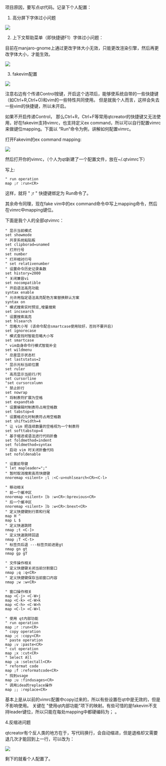 

项目原因，要写点qt代码。记录下个人配置：

<!--more-->

1. 高分屏下字体过小问题

![](https://pic.downk.cc/item/5f1a50e514195aa594c27812.jpg)

2. 上下文帮助菜单（即快捷键F1）字体过小问题：

目前在manjaro-gnome上通过更改字体大小无效，只能更改渲染引擎，然后再更改字体大小，才能生效。

![](https://pic.downk.cc/item/5f1a512214195aa594c29044.jpg)

3. fakevim配置

![](https://pic.downk.cc/item/5f1a524414195aa594c3099c.jpg)

注意右边有个传递Control按键，开启这个选项后，能够使系统自带的一些快捷键（如Ctrl+R,Ctrl+O)和vim的一些特性共同使用。 但是就我个人而言，这样会失去一些vim的快捷键，所以未开启。

如果不开启传递Control， 那么Ctrl+R，Ctrl+F等常用qtcreator的快捷键又无法使用，好在fakevim支持vimrc，也支持定义ex command，所以可以自行配置vimrc来做键位mapping。下面以 “Run“命令为例，讲解如何配置vimrc。

打开Fakevim的ex command mapping:

![](https://pic.downk.cc/item/5f1a535914195aa594c3663f.jpg)

然后打开你的vimrc，（个人为qt新建了一个配置文件，放在~/.qtvimrc下）

写上:

```
" run operation
map ;r :run<CR>
```

这样，就将 " ;r " 快捷键绑定为 Run命令了。

其余命令同理，现在fake vim中的ex command命令中写上mapping命令，然后在vimrc中mapping键位。

下面是我个人的全部qtvimrc：

```
" 显示当前模式
set showmode
" 共享系统粘贴板
set clipborad=unamed
" 打开行号
set number
" 打开相对行号
" set relativenumber
" 设置命令历史记录条数
set history=2000
" 关闭兼容vi
set nocompatible
" 开启语法高亮功能
syntax enable
" 允许用指定语法高亮配色方案替换默认方案
syntax on
" 模式搜索实时预览,增量搜索
set incsearch
" 设置搜索高亮
set hlsearch
" 忽略大小写 (该命令配合smartcase使用较好，否则不要开启)
set ignorecase
" 模式查找时智能忽略大小写
set smartcase
" vim自身命令行模式智能补全
set wildmenu
" 总是显示状态栏
set laststatus=2
" 显示光标当前位置
set ruler
" 高亮显示当前行/列
set cursorline
"set cursorcolumn
" 禁止折行
set nowrap
" 将制表符扩展为空格
set expandtab
" 设置编辑时制表符占用空格数
set tabstop=4
" 设置格式化时制表符占用空格数
set shiftwidth=4
" 让 vim 把连续数量的空格视为一个制表符
set softtabstop=4
" 基于缩进或语法进行代码折叠
set foldmethod=indent
set foldmethod=syntax
" 启动 vim 时关闭折叠代码
set nofoldenable

" 设置前导键
" let mapleader=";"
" 暂时取消搜索高亮快捷键
nnoremap <silent> ;l :<C-u>nohlsearch<CR><C-l>

" 移动相关
" 前一个缓冲区
nnoremap <silent> [b :w<CR>:bprevious<CR>
" 后一个缓冲区
nnoremap <silent> ]b :w<CR>:bnext<CR>
" 定义快捷键到行首和行尾
map H ^
map L $
" 定义快速跳转
nmap ;t <C-]>
" 定义快速跳转回退
nmap ;T <C-t>
" 标签页后退 ---标签页前进是gt
nmap gn gt
nmap gp gT

" 文件操作相关
" 定义快捷键关闭当前分割窗口
nmap ;q :q<CR>
" 定义快捷键保存当前窗口内容
nmap ;w :w<CR>

" 窗口操作相关
map <C-j> <C-W>j
map <C-k> <C-W>k
map <C-h> <C-W>h
map <C-l> <C-W>l

" 使用 qt内部功能
" run operation
map ;r :run<CR>
" copy operation
map ;c :copy<CR>
" paste operation
map ;v :paste<CR>
" cut operation
map ;x :cut<CR>
" Select All
map ;a :selectall<CR>
" reformat code
map ;f :reformatcode<CR>
" 找到usage
map ;u :findusages<CR>
" 调用idea的replace操作
map ;; :replace<CR>
```

基本上是从以前的vimrc配置中copy过来的，所以有些设置在qt中是无效的，但是不影响使用。 关键在 "使用qt内部功能"项下的映射。有些可惜的是fakevim不支持leader键位，所以只能在每处mapping中都硬编码为；  。

4.反缩进问题

qtcreator有个反人类的地方在于，写代码换行，会自动缩进，但是退格却又需要退几次才能回到上一行，可以改为：

![](https://pic.downk.cc/item/5f1a556014195aa594c428c1.jpg)

剩下的就看个人配置了。
